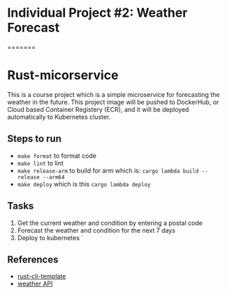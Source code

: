 # Individual Project #2: Weather Forecast

=======
# Rust-micorservice
This is a course project which is a simple microservice for forecasting the weather in the future. This project image will be pushed to DockerHub, or Cloud based Container Registery (ECR), and it will be deployed automatically to Kubernetes cluster.

## Steps to run
- `make format` to format code
- `make lint` to lint
- `make release-arm` to build for arm which is: `cargo lambda build --release --arm64`
- `make deploy` which is this `cargo lambda deploy`

## Tasks

1. Get the current weather and condition by entering a postal code
2. Forecast the weather and condition for the next 7 days
3. Deploy to kubernetes
`
## References

* [rust-cli-template](https://github.com/kbknapp/rust-cli-template)
* [weather API](https://www.weatherapi.com/my/)
